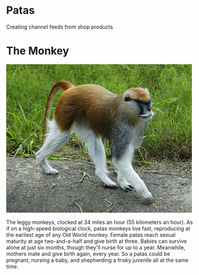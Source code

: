 Patas
=====

Creating channel feeds from shop products

The Monkey
=====
![Alt text](patas.jpg)

The leggy monkeys, clocked at 34 miles an hour (55 kilometers an hour). As if on a high-speed biological clock, patas monkeys live fast, reproducing at the earliest age of any Old World monkey. Female patas reach sexual maturity at age two-and-a-half and give birth at three. Babies can survive alone at just six months, though they'll nurse for up to a year. Meanwhile, mothers mate and give birth again, every year. So a patas could be pregnant, nursing a baby, and shepherding a frisky juvenile all at the same time. 
